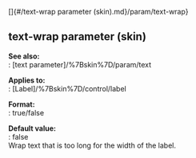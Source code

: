 []{#/text-wrap parameter (skin).md}/param/text-wrap}    
## text-wrap parameter (skin)    
**See also:**    
:   [text parameter]/%7Bskin%7D/param/text    
<!-- -->    
**Applies to:**    
:   [Label]/%7Bskin%7D/control/label    
<!-- -->    
**Format:**    
:   true/false    
<!-- -->    
**Default value:**    
:   false    
Wrap text that is too long for the width of the label.  